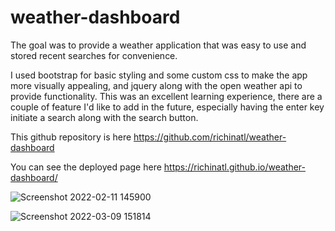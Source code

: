 # weather-dashboard

The goal was to provide a weather application that was easy to use and stored recent searches for convenience.

I used bootstrap for basic styling and some custom css to make the app more visually appealing, and jquery along with the open weather api to provide functionality. This was an excellent learning experience, there are a couple of feature I'd like to add in the future, especially having the enter key initiate a search along with the search button. 


This github repository is here https://github.com/richinatl/weather-dashboard

You can see the deployed page here https://richinatl.github.io/weather-dashboard/




![Screenshot 2022-02-11 145900](https://user-images.githubusercontent.com/95508564/153670255-ad2e9af6-1680-407b-a77a-a0d5ea64be10.png)

![Screenshot 2022-03-09 151814](https://user-images.githubusercontent.com/95508564/157528191-0d335f47-7bef-4d66-9522-3be2146b066e.png)



